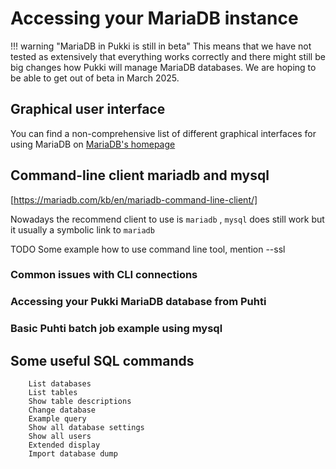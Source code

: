 # Accessing your MariaDB instance
!!! warning "MariaDB in Pukki is still in beta"
    This means that we have not tested as extensively that everything works correctly and there
    might still be big changes how Pukki will manage MariaDB databases. We are hoping to be able
    to get out of beta in March 2025.

## Graphical user interface
You can find a non-comprehensive list of different graphical interfaces for using MariaDB on
[MariaDB's homepage](https://mariadb.com/kb/en/graphical-and-enhanced-clients/)


## Command-line client mariadb and mysql
[https://mariadb.com/kb/en/mariadb-command-line-client/]

Nowadays the recommend client to use is `mariadb` , `mysql` does still work but it usually a
symbolic link to `mariadb` 

TODO Some example how to use command line tool, mention --ssl
### Common issues with CLI connections
### Accessing your Pukki MariaDB database from Puhti
### Basic Puhti batch job example using mysql
##  Some useful SQL commands
        List databases
        List tables
        Show table descriptions
        Change database
        Example query
        Show all database settings
        Show all users
        Extended display
        Import database dump

